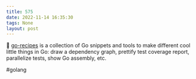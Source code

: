 ```yaml
---
title: 575
date: 2022-11-14 16:35:30
tags: None
layout: post
---
```


🏃 [go-recipes](https://github.com/nikolaydubina/go-recipes) is a collection of Go snippets and tools to make different cool little things in Go: draw a dependency graph, prettify test coverage report, parallelize tests, show Go assembly, etc.

#golang
